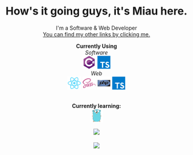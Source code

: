 <h1 align="center"> How's it going guys, it's Miau here. </h1>

<p align="center">
  I'm a Software & Web Developer<br>
  <a href="https://linktr.ee/miau">You can find my other links by clicking me.</a>
  <br>
</p>

<p align="center">
  <strong>Currently Using</strong>
  <br>
  <i>Software</i>
  <br>
  <img src="https://github.com/devicons/devicon/blob/master/icons/csharp/csharp-original.svg" width=35>
  <img src="https://github.com/devicons/devicon/blob/master/icons/typescript/typescript-original.svg" width=35>
  <br>
  <i>Web</i>
  <br>
  <img src="https://github.com/devicons/devicon/blob/master/icons/react/react-original.svg" width=35>
  <img src="https://github.com/devicons/devicon/blob/master/icons/sass/sass-original.svg" width=35>
  <img src="https://github.com/devicons/devicon/blob/master/icons/php/php-original.svg" width=35>
  <img src="https://github.com/devicons/devicon/blob/master/icons/typescript/typescript-original.svg" width=35>
  <br><br>
</p>
  
<p align="center">
  <strong>Currently learning:</strong>
  <br>
  <img src="https://github.com/devicons/devicon/blob/master/icons/go/go-original.svg" width=35>
</p>

<p align="center">
  <img src="https://github-readme-stats.vercel.app/api?username=4miau&show_icons=true&theme=omni">
  <br><br>
  <img src="https://github-readme-stats.vercel.app/api/top-langs/?username=4miau&layout=compact&theme=omni">
</p>

<!--
**notmiauu/notmiauu** is a ✨ _special_ ✨ repository because its `README.md` (this file) appears on your GitHub profile.

Here are some ideas to get you started:

- 🔭 I’m currently working on ...
- 🌱 I’m currently learning ...
- 👯 I’m looking to collaborate on ...
- 🤔 I’m looking for help with ...
- 💬 Ask me about ...
- 📫 How to reach me: ...
- 😄 Pronouns: ...
- ⚡ Fun fact: ...
-->
